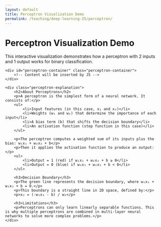 ```yaml
---
layout: default
title: Perceptron Visualization Demo
permalink: /teaching/deep-learning-25/perceptron/
---
```


<link rel="stylesheet" href="/assets/css/perceptron.css">
<script src="/assets/js/perceptron.js"></script>

<div class="course-page-container">
    <h1>Perceptron Visualization Demo</h1>
    <p>This interactive visualization demonstrates how a perceptron with 2 inputs and 1 output works for binary classification.</p>
    
    <div id="perceptron-container" class="perceptron-container">
        <!-- Content will be inserted by JS -->
    </div>
    
    <div class="perceptron-explanation">
        <h2>About Perceptrons</h2>
        <p>A perceptron is the simplest form of a neural network. It consists of:</p>
        <ul>
            <li>Input features (in this case, x₁ and x₂)</li>
            <li>Weights (w₁ and w₂) that determine the importance of each input</li>
            <li>A bias term (b) that shifts the decision boundary</li>
            <li>An activation function (step function in this case)</li>
        </ul>
        
        <p>The perceptron computes a weighted sum of its inputs plus the bias: w₁x₁ + w₂x₂ + b</p>
        <p>Then it applies the activation function to produce an output:</p>
        <ul>
            <li>Output = 1 (red) if w₁x₁ + w₂x₂ + b ≥ 0</li>
            <li>Output = 0 (blue) if w₁x₁ + w₂x₂ + b < 0</li>
        </ul>
        
        <h3>Decision Boundary</h3>
        <p>The green line represents the decision boundary, where w₁x₁ + w₂x₂ + b = 0.</p>
        <p>This boundary is a straight line in 2D space, defined by:</p>
        <p>x₂ = (-w₁x₁ - b) / w₂</p>
        
        <h3>Limitations</h3>
        <p>Perceptrons can only learn linearly separable functions. This is why multiple perceptrons are combined in multi-layer neural networks to solve more complex problems.</p>
    </div>
</div>
